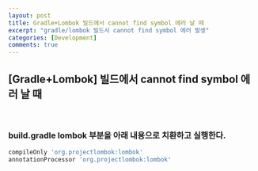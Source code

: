 ```yaml
---
layout: post
title: Gradle+Lombok 빌드에서 cannot find symbol 에러 날 때
excerpt: "gradle/lombok 빌드시 cannot find symbol 에러 발생"
categories: [Development]
comments: true
---
```


## [Gradle+Lombok] 빌드에서 cannot find symbol 에러 날 때

<br/>

### build.gradle lombok 부분을 아래 내용으로 치환하고 실행한다.  

```bash
compileOnly 'org.projectlombok:lombok'
annotationProcessor 'org.projectlombok:lombok'
```